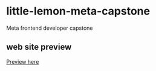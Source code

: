 # little-lemon-meta-capstone
 Meta frontend developer capstone

## web site preview
 [Preview here](https://freshwaterlemon.github.io/little-lemon-meta-capstone/)

